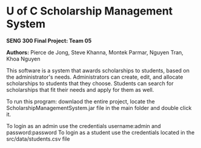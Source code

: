 # U of C Scholarship Management System
**SENG 300 Final Project: Team 05**

**Authors:** Pierce de Jong, Steve Khanna, Montek Parmar, Nguyen Tran, Khoa Nguyen

This software is a system that awards scholarships to students, based on the administrator's needs. Administrators can create, edit, and allocate scholarships to students that they choose. Students can search for scholarships that fit their needs and apply for them as well.

To run this program: downlaod the entire project, locate the ScholarshipManagementSystem.jar file in the main folder and double click it.

To login as an admin use the credentials username:admin and password:password
To login as a student use the credentials located in the src/data/students.csv file
